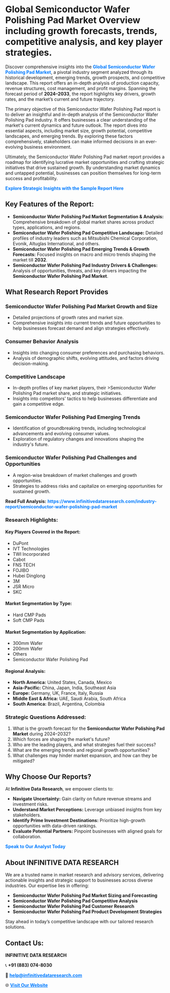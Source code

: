 <h1>Global Semiconductor Wafer Polishing Pad Market Overview including growth forecasts, trends, competitive analysis, and key player strategies.</h1>
<p>
Discover comprehensive insights into the 
<a href="https://www.infinitivedataresearch.com/industry-report/semiconductor-wafer-polishing-pad-market" rel="dofollow" style="color: #007BFF; text-decoration: none;"><strong>Global Semiconductor Wafer Polishing Pad Market</strong></a>, a pivotal industry segment analyzed through its historical development, emerging trends, growth prospects, and competitive landscape. This report offers an in-depth analysis of production capacity, revenue structures, cost management, and profit margins. Spanning the forecast period of <strong>2024–2033</strong>, the report highlights key drivers, growth rates, and the market’s current and future trajectory.
</p>
<p>
The primary objective of this Semiconductor Wafer Polishing Pad report is to deliver an insightful and in-depth analysis of the Semiconductor Wafer Polishing Pad industry. It offers businesses a clear understanding of the market's current dynamics and future outlook. The report dives into essential aspects, including market size, growth potential, competitive landscapes, and emerging trends. By exploring these factors comprehensively, stakeholders can make informed decisions in an ever-evolving business environment.
</p>
<p>
Ultimately, the Semiconductor Wafer Polishing Pad market report provides a roadmap for identifying lucrative market opportunities and crafting strategic initiatives that drive sustained growth. By understanding market dynamics and untapped potential, businesses can position themselves for long-term success and profitability.
</p>
<p>
<a href="https://www.infinitivedataresearch.com/request-sample/reportId=111774" style="color: #007BFF; text-decoration: none;"><strong>Explore Strategic Insights with the Sample Report Here</strong></a>
</p>

<h2>Key Features of the Report:</h2>
<ul>
<li><strong>Semiconductor Wafer Polishing Pad Market Segmentation & Analysis:</strong> Comprehensive breakdown of global market shares across product types, applications, and regions.</li>
<li><strong>Semiconductor Wafer Polishing Pad Competitive Landscape:</strong> Detailed profiles of industry leaders such as Mitsubishi Chemical Corporation, Evonik, Altuglas International, and others.</li>
<li><strong>Semiconductor Wafer Polishing Pad Emerging Trends & Growth Forecasts:</strong> Focused insights on macro and micro trends shaping the market till <strong>2032</strong>.</li>
<li><strong>Semiconductor Wafer Polishing Pad Industry Drivers & Challenges:</strong> Analysis of opportunities, threats, and key drivers impacting the <strong>Semiconductor Wafer Polishing Pad Market</strong>.</li>
</ul>

<h2>What Research Report Provides</h2>
<h3>Semiconductor Wafer Polishing Pad Market Growth and Size</h3>
<ul>
<li>Detailed projections of growth rates and market size.</li>
<li>Comprehensive insights into current trends and future opportunities to help businesses forecast demand and align strategies effectively.</li>
</ul>

<h3>Consumer Behavior Analysis</h3>
<ul>
<li>Insights into changing consumer preferences and purchasing behaviors.</li>
<li>Analysis of demographic shifts, evolving attitudes, and factors driving decision-making.</li>
</ul>

<h3>Competitive Landscape</h3>
<ul>
<li>In-depth profiles of key market players, their >Semiconductor Wafer Polishing Pad market share, and strategic initiatives.</li>
<li>Insights into competitors' tactics to help businesses differentiate and gain a competitive edge.</li>
</ul>

<h3>Semiconductor Wafer Polishing Pad Emerging Trends</h3>
<ul>
<li>Identification of groundbreaking trends, including technological advancements and evolving consumer values.</li>
<li>Exploration of regulatory changes and innovations shaping the industry's future.</li>
</ul>

<h3>Semiconductor Wafer Polishing Pad Challenges and Opportunities</h3>
<ul>
<li>A region-wise breakdown of market challenges and growth opportunities.</li>
<li>Strategies to address risks and capitalize on emerging opportunities for sustained growth.</li>
</ul>
<p><strong>Read Full Analysis:</strong> <a href="https://www.infinitivedataresearch.com/industry-report/semiconductor-wafer-polishing-pad-market" rel="dofollow" style="color: #007BFF; text-decoration: none;"><strong>https://www.infinitivedataresearch.com/industry-report/semiconductor-wafer-polishing-pad-market</strong></a></p>
<h3>Research Highlights:</h3>
<h4>Key Players Covered in the Report:</h4>
<ul><li>DuPont</li><li>IVT Technologies</li><li>TWI Incorporated</li><li>Cabot</li><li>FNS TECH</li><li>FOJIBO</li><li>Hubei Dinglong</li><li>3M</li><li>JSR Micro</li><li>SKC</li></ul>
<h4>Market Segmentation by Type:</h4>
<ul><li>Hard CMP Pads</li><li>Soft CMP Pads</li></ul>
<h4>Market Segmentation by Application:</h4>
<ul><li>300mm Wafer</li><li>200mm Wafer</li><li>Others</li><li>Semiconductor Wafer Polishing Pad</li></ul>

<h4>Regional Analysis:</h4>
<ul>
<li><strong>North America:</strong> United States, Canada, Mexico</li>
<li><strong>Asia-Pacific:</strong> China, Japan, India, Southeast Asia</li>
<li><strong>Europe:</strong> Germany, UK, France, Italy, Russia</li>
<li><strong>Middle East & Africa:</strong> UAE, Saudi Arabia, South Africa</li>
<li><strong>South America:</strong> Brazil, Argentina, Colombia</li>
</ul>

<h3>Strategic Questions Addressed:</h3>
<ol>
<li>What is the growth forecast for the <strong>Semiconductor Wafer Polishing Pad Market</strong> during 2024–2032?</li>
<li>Which forces are shaping the market's future?</li>
<li>Who are the leading players, and what strategies fuel their success?</li>
<li>What are the emerging trends and regional growth opportunities?</li>
<li>What challenges may hinder market expansion, and how can they be mitigated?</li>
</ol>

<h2>Why Choose Our Reports?</h2>
<p>At <strong>Infinitive Data Research</strong>, we empower clients to:</p>
<ul>
<li><strong>Navigate Uncertainty:</strong> Gain clarity on future revenue streams and investment risks.</li>
<li><strong>Understand Market Perceptions:</strong> Leverage unbiased insights from key stakeholders.</li>
<li><strong>Identify Prime Investment Destinations:</strong> Prioritize high-growth opportunities with data-driven rankings.</li>
<li><strong>Evaluate Potential Partners:</strong> Pinpoint businesses with aligned goals for collaboration.</li>
</ul>
<p><a href="https://www.infinitivedataresearch.com/industry-report/semiconductor-wafer-polishing-pad-market" rel="dofollow" style="color: #007BFF; text-decoration: none;"><strong>Speak to Our Analyst Today</strong></a></p>

<h2>About INFINITIVE DATA RESEARCH</h2>
<p>We are a trusted name in market research and advisory services, delivering actionable insights and strategic support to businesses across diverse industries. Our expertise lies in offering:</p>
<ul>
<li><strong>Semiconductor Wafer Polishing Pad Market Sizing and Forecasting</strong></li>
<li><strong>Semiconductor Wafer Polishing Pad Competitive Analysis</strong></li>
<li><strong>Semiconductor Wafer Polishing Pad Customer Research</strong></li>
<li><strong>Semiconductor Wafer Polishing Pad Product Development Strategies</strong></li>
</ul>
<p>Stay ahead in today’s competitive landscape with our tailored research solutions.</p>

<h2>Contact Us:</h2>
<p><strong>INFINITIVE DATA RESEARCH</strong></p>
<p>📞 <strong>+91 (883) 074-8030</strong></p>
<p>📧 <strong><a href="mailto:help@infinitivedataresearch.com" style="color: #007BFF;">help@infinitivedataresearch.com</a></strong></p>
<p>🌐 <strong><a href="https://www.infinitivedataresearch.com" rel="dofollow" style="color: #007BFF;">Visit Our Website</a></strong></p>